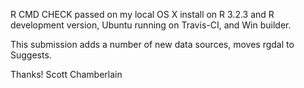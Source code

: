 R CMD CHECK passed on my local OS X install on R 3.2.3 and R development
version, Ubuntu running on Travis-CI, and Win builder.

This submission adds a number of new data sources, moves rgdal to Suggests. 

Thanks! Scott Chamberlain
